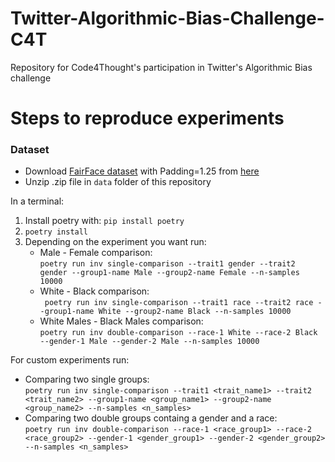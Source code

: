 # Twitter-Algorithmic-Bias-Challenge-C4T
Repository for Code4Thought's participation in Twitter's Algorithmic Bias challenge


# Steps to reproduce experiments
### Dataset
* Download [FairFace dataset](https://github.com/joojs/fairface) with Padding=1.25 from [here](https://drive.google.com/file/d/1g7qNOZz9wC7OfOhcPqH1EZ5bk1UFGmlL/view)
* Unzip .zip file in `data` folder of this repository

In a terminal:
1. Install poetry with: `pip install poetry`
2. `poetry install`
3. Depending on the experiment you want run: 
    * Male - Female comparison: <br> `poetry run inv single-comparison --trait1 gender --trait2 gender --group1-name Male --group2-name Female --n-samples 10000` 
    * White - Black comparison: <br>` poetry run inv single-comparison --trait1 race --trait2 race --group1-name White --group2-name Black --n-samples 10000`
    * White Males - Black Males comparison: <br>`poetry run inv double-comparison --race-1 White --race-2 Black --gender-1 Male --gender-2 Male --n-samples 10000`

For custom experiments run:
* Comparing two single groups: <br> `poetry run inv single-comparison --trait1 <trait_name1> --trait2 <trait_name2> --group1-name <group_name1> --group2-name <group_name2> --n-samples <n_samples>`
* Comparing two double groups containg a gender and a race:  <br> `poetry run inv double-comparison --race-1 <race_group1> --race-2 <race_group2> --gender-1 <gender_group1> --gender-2 <gender_group2> --n-samples <n_samples>`

